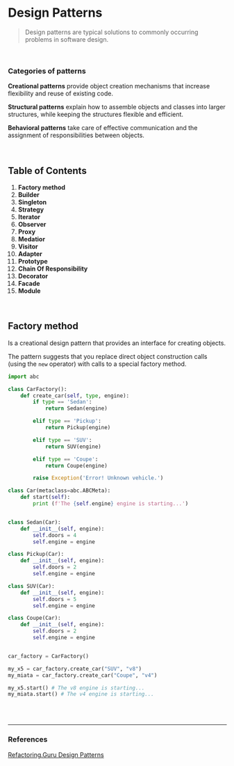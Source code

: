 # Design Patterns

> Design patterns are typical solutions to commonly occurring problems in software design.

<br>

### Categories of patterns

**Creational patterns** provide object creation mechanisms that increase flexibility and reuse of existing code.

**Structural patterns** explain how to assemble objects and classes into larger structures, while keeping the structures flexible and efficient.

**Behavioral patterns** take care of effective communication and the assignment of responsibilities between objects.


<br>

## Table of Contents

1. **Factory method**
2. **Builder**
3. **Singleton**
4. **Strategy**
5. **Iterator**
6. **Observer**
7. **Proxy**
8. **Medatior**
9. **Visitor**
10. **Adapter**
11. **Prototype**
12. **Chain Of Responsibility**
13. **Decorator**
14. **Facade**
15. **Module**

<br>

## Factory method

Is a creational design pattern that provides an interface for creating objects.

The pattern suggests that you replace direct object construction calls (using the ```new``` operator) with calls to a special factory method.

```py
import abc

class CarFactory():
    def create_car(self, type, engine):
        if type == 'Sedan':
            return Sedan(engine)

        elif type == 'Pickup':
            return Pickup(engine)

        elif type == 'SUV':
            return SUV(engine)

        elif type == 'Coupe':
            return Coupe(engine)

        raise Exception('Error! Unknown vehicle.')

class Car(metaclass=abc.ABCMeta):
    def start(self):
        print (f'The {self.engine} engine is starting...')


class Sedan(Car):
    def __init__(self, engine):
        self.doors = 4
        self.engine = engine

class Pickup(Car):
    def __init__(self, engine):
        self.doors = 2
        self.engine = engine

class SUV(Car):
    def __init__(self, engine):
        self.doors = 5
        self.engine = engine

class Coupe(Car):
    def __init__(self, engine):
        self.doors = 2
        self.engine = engine


car_factory = CarFactory()

my_x5 = car_factory.create_car("SUV", "v8")
my_miata = car_factory.create_car("Coupe", "v4")

my_x5.start() # The v8 engine is starting...
my_miata.start() # The v4 engine is starting...
```

<br>
<br>

---

### References

[Refactoring.Guru Design Patterns](https://refactoring.guru/)